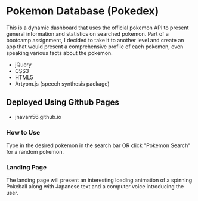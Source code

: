 # Pokemon Database (Pokedex)


This is a dynamic dashboard that uses the official pokemon API to present general information and statistics on searched pokemon. Part of a bootcamp assignment, I decided to take it to another level and create an app that would present a comprehensive profile of each pokemon, even speaking various facts about the pokemon.

  - jQuery
  - CSS3
  - HTML5
  - Artyom.js (speech synthesis package)

## Deployed Using Github Pages

  - jnavarr56.github.io

### How to Use

Type in the desired pokemon in the search bar OR click "Pokemon Search" for a random pokemon.


### Landing Page

The landing page will present an interesting loading animation of a spinning Pokeball along with Japanese text and a computer voice introducing the user.





